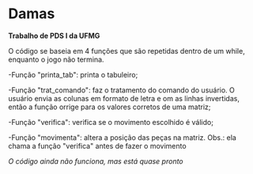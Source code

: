 # Damas
**Trabalho de PDS I da UFMG**

O código se baseia em 4 funções que são repetidas dentro de um while, enquanto o jogo não termina.

  -Função "printa_tab": printa o tabuleiro;

  -Função "trat_comando": faz o tratamento do comando do usuário. O usuário envia as colunas em formato de letra e om as linhas invertidas, então a função orrige para os valores corretos de uma matriz;
  
  -Função "verifica": verifica se o movimento escolhido é válido;
  
  -Função "movimenta": altera a posição das peças na matriz. Obs.: ela chama a função "verifica" antes de fazer o movimento
  
  *O código ainda não funciona, mas está quase pronto*
